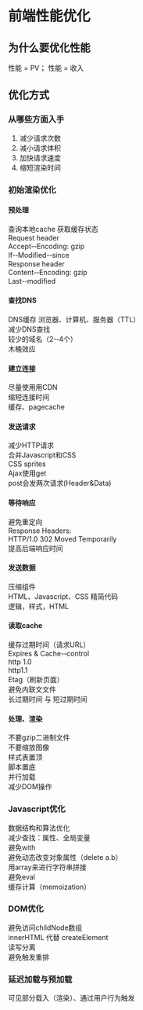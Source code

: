 # 前端性能优化
## 为什么要优化性能
性能 = PV； 性能 = 收入
## 优化方式
### 从哪些方面入手
1. 减少请求次数
2. 减小请求体积
3. 加快请求速度
4. 缩短渲染时间
### 初始渲染优化
#### 预处理
查询本地cache
    获取缓存状态    
Request header    
    Accept-­‐Encoding: gzip    
    If-­‐Modiﬁed-­‐since    
Response header    
    Content-­‐Encoding: gzip    
    Last-­‐modiﬁed
#### 查找DNS
DNS缓存 
    浏览器、计算机、服务器（TTL）    
减少DNS查找    
    较少的域名（2-­‐4个）    
    ⽊桶效应
#### 建立连接
尽量使⽤用CDN    
缩短连接时间    
缓存、pagecache
#### 发送请求
减少HTTP请求    
    合并Javascript和CSS    
    CSS sprites    
Ajax使⽤get    
    post会发两次请求(Header&Data)
#### 等待响应
避免重定向    
    Response Headers:    
        HTTP/1.0 302 Moved Temporarily    
提高后端响应时间
#### 发送数据
压缩组件    
    HTML、Javascript、CSS 
精简代码    
    逻辑，样式，HTML
#### 读取cache
缓存过期时间（请求URL）    
    Expires & Cache-­‐control    
    http    1.0                    
    http1.1    
Etag（刷新页面）    
避免内联⽂文件    
长过期时间 与 短过期时间
#### 处理、渲染
不要gzip⼆进制文件    
不要缩放图像    
样式表置顶    
脚本置底    
并⾏加载    
减少DOM操作
### Javascript优化
数据结构和算法优化    
减少查找：属性、全局变量    
避免with    
避免动态改变对象属性（delete a.b）    
⽤array来进行字符串拼接    
避免eval    
缓存计算（memoization）
### DOM优化
避免访问childNode数组    
innerHTML 代替 createElement    
读写分离    
避免触发重排
### 延迟加载与预加载
可见部分载入（渲染）、通过用户行为触发
